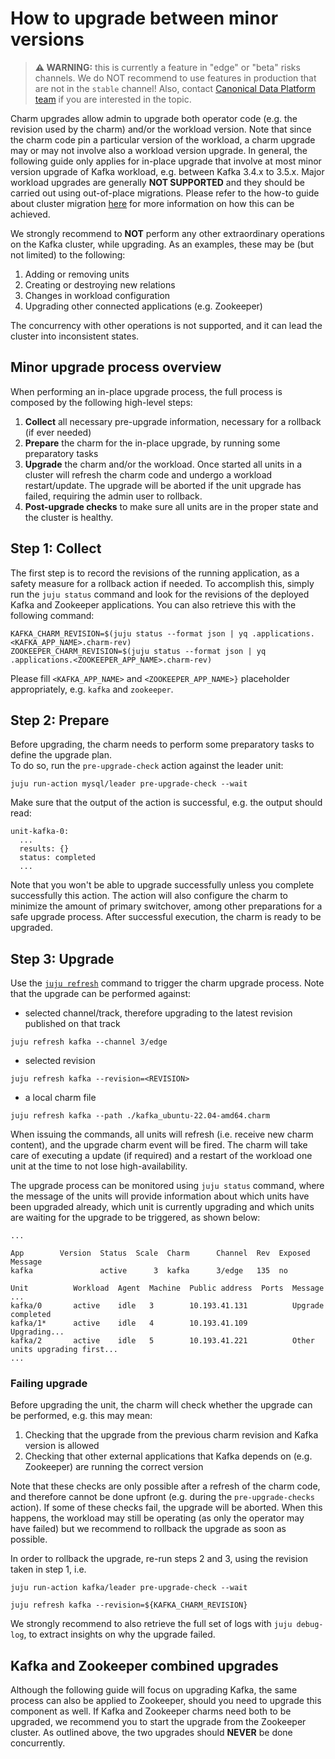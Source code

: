 # How to upgrade between minor versions

> **:warning: WARNING:** this is currently a feature in "edge" or "beta" risks channels. We do NOT recommend to use features in production that are not in the `stable` channel! Also, contact [Canonical Data Platform team](https://chat.charmhub.io/charmhub/channels/data-platform) if you are interested in the topic.

Charm upgrades allow admin to upgrade both operator code (e.g. the revision used by the charm) and/or the workload version. Note that since the charm code pin a particular version of the workload, a charm upgrade may or may not involve also a workload version upgrade. In general, the following guide only applies for in-place upgrade that involve at most minor version upgrade of Kafka workload, e.g. between Kafka 3.4.x to 3.5.x. Major workload upgrades are generally **NOT SUPPORTED** and they should be carried out using out-of-place migrations. Please refer to the how-to guide about cluster migration [here](/t/charmed-kafka-how-to-cluster-migration/10951) for more information on how this can be achieved.

We strongly recommend to **NOT** perform any other extraordinary operations on the Kafka cluster, while upgrading. As an examples, these may be (but not limited) to the following:
1. Adding or removing units
2. Creating or destroying new relations
3. Changes in workload configuration
4. Upgrading other connected applications (e.g. Zookeeper)

The concurrency with other operations is not supported, and it can lead the cluster into inconsistent states.

## Minor upgrade process overview

When performing an in-place upgrade process, the full process is composed by the following high-level steps:

1. **Collect** all necessary pre-upgrade information, necessary for a rollback (if ever needed)
2. **Prepare** the charm for the in-place upgrade, by running some preparatory tasks 
3. **Upgrade** the charm and/or the workload. Once started all units in a cluster will refresh the charm code and undergo a workload restart/update. The upgrade will be aborted if the unit upgrade has failed, requiring the admin user to rollback.
4. **Post-upgrade checks** to make sure all units are in the proper state and the cluster is healthy.

## Step 1: Collect

The first step is to record the revisions of the running application, as a safety measure for a rollback action if needed. To accomplish this, simply run the `juju status` command and look for the revisions of the deployed Kafka and Zookeeper applications. You can also retrieve this with the following command:

```shell
KAFKA_CHARM_REVISION=$(juju status --format json | yq .applications.<KAFKA_APP_NAME>.charm-rev)
ZOOKEEPER_CHARM_REVISION=$(juju status --format json | yq .applications.<ZOOKEEPER_APP_NAME>.charm-rev)
```

Please fill `<KAFKA_APP_NAME>` and `<ZOOKEEPER_APP_NAME>}` placeholder appropriately, e.g. `kafka` and `zookeeper`.

## Step 2: Prepare

Before upgrading, the charm needs to perform some preparatory tasks to define the upgrade plan.  
To do so, run the `pre-upgrade-check` action against the leader unit:

```shell
juju run-action mysql/leader pre-upgrade-check --wait
```

Make sure that the output of the action is successful, e.g. the output should read:

```shell
unit-kafka-0:
  ...
  results: {}
  status: completed
  ...
```

Note that you won't be able to upgrade successfully unless you complete successfully this action. 
The action will also configure the charm to minimize the amount of primary switchover, among other preparations for a safe upgrade process. After successful execution, the charm is ready to be upgraded.

## Step 3: Upgrade

Use the [`juju refresh`](https://juju.is/docs/juju/juju-refresh) command to trigger the charm upgrade process.
Note that the upgrade can be performed against:

* selected channel/track, therefore upgrading to the latest revision published on that track
```shell
juju refresh kafka --channel 3/edge
```
* selected revision
```shell
juju refresh kafka --revision=<REVISION>
```
* a local charm file
```shell
juju refresh kafka --path ./kafka_ubuntu-22.04-amd64.charm
```

When issuing the commands, all units will refresh (i.e. receive new charm content), and the upgrade charm event will be fired. The charm will take care of executing a update (if required) and a restart of the workload one unit at the time to not lose high-availability. 

The upgrade process can be monitored using `juju status` command, where the message of the units will provide information about which units have been upgraded already, which unit is currently upgrading and which units are waiting for the upgrade to be triggered, as shown below: 

```shell
...

App        Version  Status  Scale  Charm      Channel  Rev  Exposed  Message
kafka               active      3  kafka      3/edge   135  no

Unit          Workload  Agent  Machine  Public address  Ports  Message
...
kafka/0       active    idle   3        10.193.41.131          Upgrade completed
kafka/1*      active    idle   4        10.193.41.109          Upgrading...
kafka/2       active    idle   5        10.193.41.221          Other units upgrading first...
...

```

### Failing upgrade

Before upgrading the unit, the charm will check whether the upgrade can be performed, e.g. this may mean:
1. Checking that the upgrade from the previous charm revision and Kafka version is allowed
2. Checking that other external applications that Kafka depends on (e.g. Zookeeper) are running the correct version

Note that these checks are only possible after a refresh of the charm code, and therefore cannot be done upfront (e.g. during the `pre-upgrade-checks` action).
If some of these checks fail, the upgrade will be aborted. When this happens, the workload may still be operating (as only the operator may have failed) but we recommend to rollback the upgrade as soon as possible. 

In order to rollback the upgrade, re-run steps 2 and 3, using the revision taken in step 1, i.e.

```shell
juju run-action kafka/leader pre-upgrade-check --wait

juju refresh kafka --revision=${KAFKA_CHARM_REVISION}
```

We strongly recommend to also retrieve the full set of logs with `juju debug-log`, to extract insights on why the upgrade failed. 

## Kafka and Zookeeper combined upgrades

Although the following guide will focus on upgrading Kafka, the same process can also be applied to Zookeeper, should you need to upgrade this component as well. If Kafka and Zookeeper charms need both to be upgraded, we recommend you to start the upgrade from the Zookeeper cluster. As outlined above, the two upgrades should **NEVER** be done concurrently.
